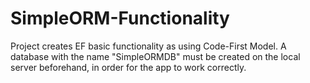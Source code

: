 # SimpleORM-Functionality
Project creates EF basic functionality as using Code-First Model. A database with the name "SimpleORMDB" must be created on the local server beforehand, in order for the app to work correctly. 
